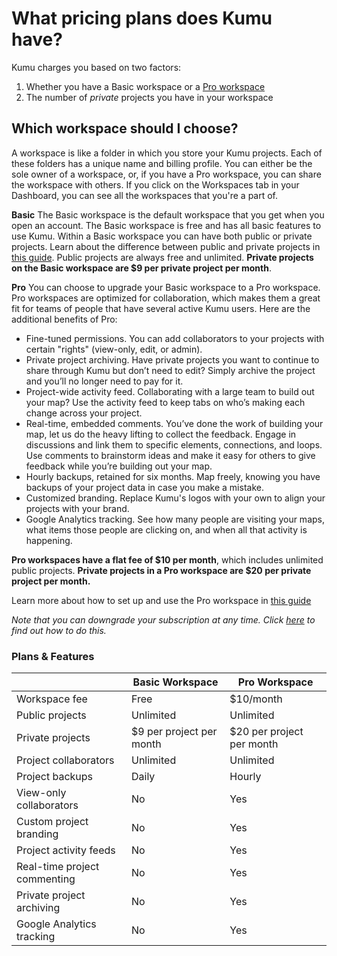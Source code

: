 # What pricing plans does Kumu have? 

Kumu charges you based on two factors:

1. Whether you have a Basic workspace or a [Pro workspace](https://docs.kumu.io/guides/pro-workspaces.html)
2. The number of _private_ projects you have in your workspace

## Which workspace should I choose? 
A workspace is like a folder in which you store your Kumu projects. Each of these folders has a unique name and billing profile. You can either be the sole owner of a workspace, or, if you have a Pro workspace, you can share the workspace with others.
If you click on the Workspaces tab in your Dashboard, you can see all the workspaces that you're a part of. 

**Basic**
The Basic workspace is the default workspace that you get when you open an account. The Basic workspace is free and has all basic features to use Kumu.
Within a Basic workspace you can have both public or private projects. Learn about the difference between public and private projects in [this guide](https://docs.kumu.io/overview/collaboration.html#public-vs-private-projects).
Public projects are always free and unlimited. **Private projects on the Basic workspace are $9 per private project per month**.

**Pro**
You can choose to upgrade your Basic workspace to a Pro workspace. Pro workspaces are optimized for collaboration, which makes them a great fit for teams of people that have several active Kumu users. 
Here are the additional benefits of Pro:

- Fine-tuned permissions. You can add collaborators to your projects with certain "rights" (view-only, edit, or admin).
- Private project archiving. Have private projects you want to continue to share through Kumu but don’t need to edit? Simply archive the project and you’ll no longer need to pay for it.
- Project-wide activity feed. Collaborating with a large team to build out your map? Use the activity feed to keep tabs on who’s making each change across your project.
- Real-time, embedded comments. You’ve done the work of building your map, let us do the heavy lifting to collect the feedback. Engage in discussions and link them to specific elements, connections, and loops. Use comments to brainstorm ideas and make it easy for others to give feedback while you’re building out your map.
- Hourly backups, retained for six months. Map freely, knowing you have backups of your project data in case you make a mistake.
- Customized branding. Replace Kumu's logos with your own to align your projects with your brand.
- Google Analytics tracking. See how many people are visiting your maps, what items those people are clicking on, and when all that activity is happening.

**Pro workspaces have a flat fee of $10 per month**, which includes unlimited public projects. **Private projects in a Pro workspace are $20 per private project per month.**

Learn more about how to set up and use the Pro workspace in [this guide](https://docs.kumu.io/guides/pro-workspaces.html)

_Note that you can downgrade your subscription at any time. Click [here](https://docs.kumu.io/faq/how-do-i-downgrade-to-free.html) to find out how to do this._

### Plans & Features

<table class="table table-condensed">
      <thead>
        <tr>
          <th> </th>
          <th>Basic Workspace</th>
          <th>Pro Workspace</th>
        </tr>
      </thead>
      <tbody>
        <tr>
          <td>Workspace fee</td>
          <td>Free</td>
          <td>$10/month</td>
        </tr>
        <tr>
          <td>Public projects</td>
          <td>Unlimited</td>
          <td>Unlimited</td>
        </tr>
                <tr>
          <td>Private projects</td>
          <td>$9 per project per month</td>
          <td>$20 per project per month</td>
        </tr>
                <tr>
          <td>Project collaborators</td>
          <td>Unlimited</td>
          <td>Unlimited</td>
        </tr>
                <tr>
          <td>Project backups</td>
          <td>Daily</td>
          <td>Hourly</td>
        </tr>
                <tr>
          <td>View-only collaborators</td>
          <td>No</td>
          <td>Yes</td>
        </tr>
                <tr>
          <td>Custom project branding</td>
          <td>No</td>
          <td>Yes</td>
        </tr>
                <tr>
          <td>Project activity feeds</td>
          <td>No</td>
          <td>Yes</td>
        </tr>
               <tr>
          <td>Real-time project commenting</td>
          <td>No</td>
          <td>Yes</td>
        </tr>
               <tr>
          <td>Private project archiving</td>
          <td>No</td>
          <td>Yes</td>
        </tr>
             <tr>
          <td>Google Analytics tracking</td>
          <td>No</td>
          <td>Yes</td>
        </tr>
      </tbody>
</table>


